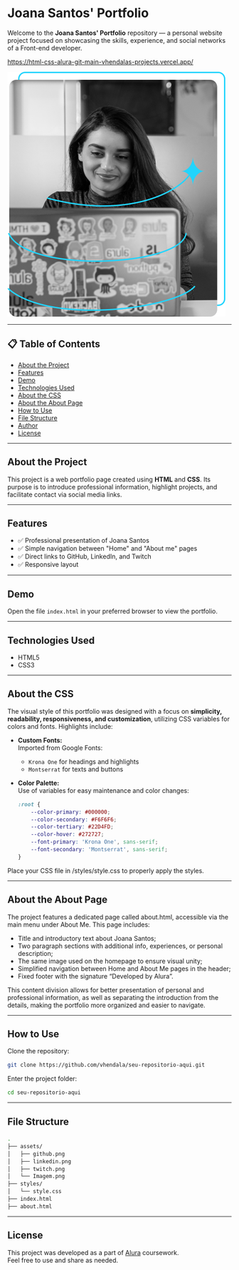 # Joana Santos' Portfolio

Welcome to the **Joana Santos' Portfolio** repository — a personal website project focused on showcasing the skills, experience, and social networks of a Front-end developer.

https://html-css-alura-git-main-vhendalas-projects.vercel.app/

![preview](./assets/Imagem.png)

---

## 📋 Table of Contents

- [About the Project](#about-the-project)
- [Features](#features)
- [Demo](#demo)
- [Technologies Used](#technologies-used)
- [About the CSS](#about-the-css)
- [About the About Page](#about-the-about-page)
- [How to Use](#how-to-use)
- [File Structure](#file-structure)
- [Author](#author)
- [License](#license)
  
---

## About the Project

This project is a web portfolio page created using **HTML** and **CSS**. Its purpose is to introduce professional information, highlight projects, and facilitate contact via social media links.

---

## Features

- ✅ Professional presentation of Joana Santos
- ✅ Simple navigation between "Home" and "About me" pages
- ✅ Direct links to GitHub, LinkedIn, and Twitch
- ✅ Responsive layout

---

## Demo

Open the file `index.html` in your preferred browser to view the portfolio.

---

## Technologies Used

- HTML5
- CSS3

---

## About the CSS

The visual style of this portfolio was designed with a focus on **simplicity, readability, responsiveness, and customization**, utilizing CSS variables for colors and fonts. Highlights include:

- **Custom Fonts:**  
  Imported from Google Fonts:
  - `Krona One` for headings and highlights
  - `Montserrat` for texts and buttons

- **Color Palette:**  
  Use of variables for easy maintenance and color changes:
  ```css
  :root {
      --color-primary: #000000;
      --color-secondary: #F6F6F6;
      --color-tertiary: #22D4FD;
      --color-hover: #272727;
      --font-primary: 'Krona One', sans-serif;
      --font-secondary: 'Montserrat', sans-serif;
  }

Place your CSS file in /styles/style.css to properly apply the styles.

---

## About the About Page


The project features a dedicated page called about.html, accessible via the main menu under About Me.
This page includes:

- Title and introductory text about Joana Santos;
- Two paragraph sections with additional info, experiences, or personal description;
- The same image used on the homepage to ensure visual unity;
- Simplified navigation between Home and About Me pages in the header;
- Fixed footer with the signature “Developed by Alura”.

This content division allows for better presentation of personal and professional information, as well as separating the introduction from the details, making the portfolio more organized and easier to navigate.

---

## How to Use

Clone the repository:

```bash
git clone https://github.com/vhendala/seu-repositorio-aqui.git
```

Enter the project folder:

```bash
cd seu-repositorio-aqui
```

---

## File Structure
```bash
.
├── assets/
│   ├── github.png
│   ├── linkedin.png
│   ├── twitch.png
│   └── Imagem.png
├── styles/
│   └── style.css
├── index.html
├── about.html
```
---

## License

This project was developed as a part of [Alura](https://www.alura.com.br/) coursework.  
Feel free to use and share as needed.
